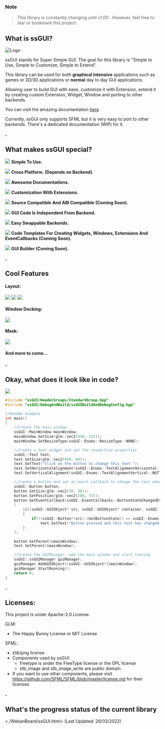 ### Note
> This library is constantly changing until v1.00 . However, feel free to star or bookmark this project.

## What is ssGUI?

![](Internal_Documentation/ND_Config/Images/Logo.png "Logo")

ssGUI stands for Super Simple GUI. The goal for this library is "Simple to Use, Simple to Customize, Simple to Extend".

This library can be used for both **graphical intensive** applications such as games or 2D/3D applications or **normal** day to day GUI applications.

Allowing user to build GUI with ease, customize it with Extension, extend it by creating custom Extension, Widget, Window 
and porting to other backends.

You can visit the amazing documentation [here](https://neko-box-coder.github.io/ssGUI/)

Currently, ssGUI only supports SFML but it is very easy to port to other backends. There's a dedicated documentation (WIP) for it. 
 
_

## What makes ssGUI special?

![](Internal_Documentation/ND_Config/Images/EasyToUse.png)
**Simple To Use.**

![](Internal_Documentation/ND_Config/Images/CrossPlatform.png)
**Cross Platform. (Depends on Backend)**

![](Internal_Documentation/ND_Config/Images/Documentation.png)
**Awesome Documentations.**

![](Internal_Documentation/ND_Config/Images/Extension.png)
**Customization With Extensions.**

![](Internal_Documentation/ND_Config/Images/Compatible.png)
**Source Compatible And ABI Compatible (Coming Soon).**

![](Internal_Documentation/ND_Config/Images/Independent.png)
**GUI Code Is Independent From Backend.**

![](Internal_Documentation/ND_Config/Images/Swap.png)
**Easy Swappable Backends.**

![](Internal_Documentation/ND_Config/Images/Template.png)
**Code Templates For Creating Widgets, Windows, Extensions And EventCallbacks (Coming Soon).**

![](Internal_Documentation/ND_Config/Images/Builder.png)
**GUI Builder (Coming Soon).**

_

## Cool Features

#### Layout:

![](Internal_Documentation/ND_Config/Images/VerticalLayout.gif)
![](Internal_Documentation/ND_Config/Images/HorizontalLayout.gif)
![](Internal_Documentation/ND_Config/Images/CompositeLayout.gif)

#### Window Docking:
![](Internal_Documentation/ND_Config/Images/Docking.gif)

#### Mask:
![](Internal_Documentation/ND_Config/Images/Mask.gif)

#### And more to come...

_

## Okay, what does it look like in code?

![](Internal_Documentation/ND_Config/Images/IntroductionExample.gif)
```C++
#include "ssGUI/HeaderGroups/StandardGroup.hpp"
#include "ssGUI/DebugAndBuild/ssGUIBuildAndDebugConfig.hpp"

//Readme example
int main()
{
    //Create the main window
    ssGUI::MainWindow mainWindow;
    mainWindow.SetSize(glm::vec2(450, 125));
    mainWindow.SetResizeType(ssGUI::Enums::ResizeType::NONE);

    //Create a text widget and set the respective properties
    ssGUI::Text text;
    text.SetSize(glm::vec2(450, 60));
    text.SetText("Click on the button to change this text.");
    text.SetHorizontalAlignment(ssGUI::Enums::TextAlignmentHorizontal::CENTER);
    text.SetVerticalAlignment(ssGUI::Enums::TextAlignmentVertical::BOTTOM);

    //Create a button and set an event callback to change the text when it is clicked
    ssGUI::Button button;
    button.SetSize(glm::vec2(50, 30));
    button.SetPosition(glm::vec2(200, 75));
    button.GetEventCallback(ssGUI::EventCallbacks::ButtonStateChangedEventCallback::EVENT_NAME)->AddEventListener
    (
        [&](ssGUI::GUIObject* src, ssGUI::GUIObject* container, ssGUI::ObjectsReferences* refs)
        {
            if(((ssGUI::Button*)src)->GetButtonState() == ssGUI::Enums::ButtonState::CLICKED)
                text.SetText("Button pressed and this text has changed.");
        }
    );

    button.SetParent(&mainWindow);
    text.SetParent(&mainWindow);

    //Create the GUIManager, add the main window and start running
    ssGUI::ssGUIManager guiManager;
    guiManager.AddGUIObject((ssGUI::GUIObject*)&mainWindow);
    guiManager.StartRunning();
    return 0;
}
```

_


## Licenses:
This project is under Apache-2.0 License.

GLM:
- The Happy Bunny License or MIT License

SFML:
- zlib/png license
- Components used by ssGUI:
    - freetype is under the FreeType license or the GPL license
    - stb_image and stb_image_write are public domain
- If you want to use other components, please visit https://github.com/SFML/SFML/blob/master/license.md for their licenses

_

## What's the progress status of the current library
<./WekanBoard/ssGUI.html> (Last Updated: 26/03/2022)